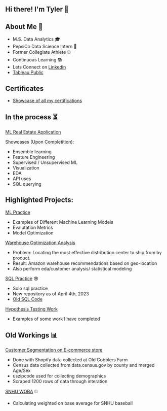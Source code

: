 ## Hi there! I'm Tyler 👋


## About Me 👨

 - M.S. Data Analytics 🎓
 - PepsiCo Data Science Intern 🥤
 - Former Collegiate Athlete ⚾
 - Continuous Learning 📚
 - Lets Connect on [Linkedin](https://www.linkedin.com/in/tylerbrownpsu/)
 - [Tableau Public](https://public.tableau.com/app/profile/tyler.brown4344)

## Certificates 
- [Showcase of all my certifications](https://github.com/tylerwalkerbrown/Certificates)

## In the process ⏳
[ML Real Estate Application](https://github.com/tylerwalkerbrown/ML-Real-Estate-App)

Showcases (Upon Completition):
- Ensemble learning 
- Feature Engineering 
- Supervised / Unsupervised ML
- Visualization 
- EDA
- API uses 
- SQL querying 

## Highlighted Projects: 

 [ML Practice](https://github.com/tylerwalkerbrown/ML-Practice)
 - Examples of Different Machine Learning Models 
 - Evalutation Metrics 
 - Model Optimization 

[Warehouse Optimization Analysis](https://github.com/tylerwalkerbrown/Warehouse-Optimization)
- Problem: Locating the most effective distribution center to ship from by product.
- Result: Amazon warehouse recommendations based on geo-location 
- Also perform eda/customer analysis/ statistical modeling 

[SQL Practice](https://github.com/tylerwalkerbrown/SQL-Code) 😎
  - Solo sql practice 
  - New repository as of April 4th, 2023
  - [Old SQL Code](https://github.com/tylerwalkerbrown/SQL_Code)

 [Hypothesis Testing Work](https://github.com/tylerwalkerbrown/Hypothesis-Testing-Workbooks)
 - Examples of some work I have completed 
 
 
## Old Workings  📊


[Customer Segmentation on E-commerce store](https://github.com/tylerwalkerbrown/Customer_Demographics)
  - Done with Shopify data collected at Old Cobblers Farm
  - Census data collected from data.census.gov by county and merged Age/Sex
  - uszipcode used for collecting demographics
  - Scraped 1200 rows of data through interation


[SNHU WOBA](https://github.com/tylerwalkerbrown/SNHU_WOBA) ⚾
  - Calculating weighted on base average for SNHU baseball 



<!--
**tylerwalkerbrown/tylerwalkerbrown** is a ✨ _special_ ✨ repository because its `README.md` (this file) appears on your GitHub profile.

Here are some ideas to get you started:

- 🔭 I’m currently working on ...
- 🌱 I’m currently learning ...
- 👯 I’m looking to collaborate on ...
- 🤔 I’m looking for help with ...
- 💬 Ask me about ...
- 📫 How to reach me: ...
- 😄 Pronouns: ...
- ⚡ Fun fact: ...
-->
